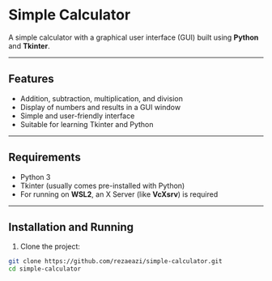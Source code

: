 # Simple Calculator

A simple calculator with a graphical user interface (GUI) built using **Python** and **Tkinter**.

---

## Features

- Addition, subtraction, multiplication, and division
- Display of numbers and results in a GUI window
- Simple and user-friendly interface
- Suitable for learning Tkinter and Python

---

## Requirements

- Python 3
- Tkinter (usually comes pre-installed with Python)
- For running on **WSL2**, an X Server (like **VcXsrv**) is required

---

## Installation and Running

1. Clone the project:

```bash
git clone https://github.com/rezaeazi/simple-calculator.git
cd simple-calculator